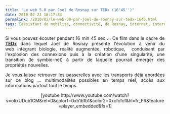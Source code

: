 ```yaml
---
title: "Le web 5.0 par Joel de Rosnay sur TEDx (16'45'')"
date: 2010-02-21 16:17:34
permalink: /2010/02/le-web-50-par-joel-de-rosnay-sur-tedx-1645.html
tags: [assistant de mobilité, connectivité, de Rosnay, internet, internet des objets, iphone, open source, partage de données, TED, téléphone, TIC, transition générationnelle]
---
```


<p style="text-align: justify">Si vous pouvez écouter pendant 16 min 45 sec ... Ce film dans le cadre de <strong><span style="text-decoration: underline"><a href="http://www.tedxparis.com/node" target="_blank">TEDx</a></span></strong> dans lequel Joel de Rosnay présente l'évolution à venir du web intégrant biologie, réalité augmentée, robotique,  conduisant par l'explosion des connexions puis à la création d'une singularité, une transition (le symbio-net) à partir de laquelle pourrait émerger des propriétés nouvelles.</p> <p style="text-align: justify">Je vous laisse retrouver les passerelles avec les transports déjà abordées sur ce blog ... multimodalités possibles en temps réel, accès aux informations partout tout le temps.</p> <p style="text-align: center">  [youtube http://www.youtube.com/watch?v=oIixUDub1CM&rel=0&color1=0xb1b1b1&color2=0xcfcfcf&hl=fr_FR&feature=player_embedded&fs=1]</p>
